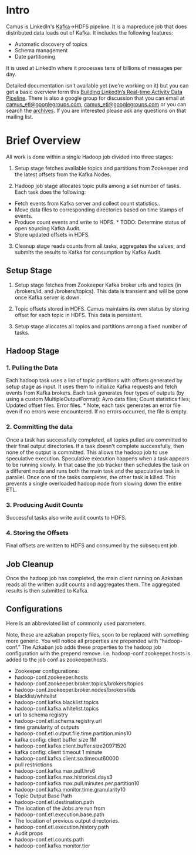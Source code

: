 # Intro
Camus is LinkedIn's [Kafka](http://kafka.apache.org "Kafka")->HDFS pipeline. It is a mapreduce job that does distributed data loads out of Kafka. It includes the following features:

* Automatic discovery of topics
* Schema management
* Date partitioning

It is used at LinkedIn where it processes tens of billions of messages per day.

Detailed documentation isn't available yet (we're working on it) but you can get a basic overview form this [Building LinkedIn’s Real-time Activity Data Pipeline](http://sites.computer.org/debull/A12june/pipeline.pdf "Building LinkedIn’s Real-time Activity Data Pipeline"). There is also a google group for discussion that you can email at camus_etl@googlegroups.com, <camus_etl@googlegroups.com> or you can search the [archives](https://groups.google.com/forum/#!forum/camus_etl "Camus Archives"). If you are interested please ask any questions on that mailing list.

# Brief Overview
All work is done within a single Hadoop job divided into three stages:

1. Setup stage fetches available topics and partitions from Zookeeper and the latest offsets from the Kafka Nodes.

2. Hadoop job stage allocates topic pulls among a set number of tasks.  Each task does the following:
*  Fetch events  from Kafka server and collect count statistics..
*  Move data  files to corresponding directories based on time stamps of events.
*  Produce count  events and write to HDFS.  * TODO: Determine status of open sourcing  Kafka Audit.
*  Store updated  offsets in HDFS.

3. Cleanup stage reads counts from all tasks, aggregates the values, and submits the results to Kafka for consumption by Kafka Audit. 

## Setup Stage 

1. Setup stage fetches from Zookeeper Kafka broker urls and topics (in /brokers/id, and /brokers/topics).  This data is transient and will be gone once Kafka server is down.

2. Topic offsets stored in HDFS.  Camus maintains its own status by storing offset for each topic in HDFS. This data is persistent.

3. Setup stage allocates all topics and partitions among a fixed number of tasks.

## Hadoop Stage 

### 1. Pulling the Data 

Each hadoop task uses a list of topic partitions with offsets generated by setup stage as input. It uses them to initialize Kafka requests and fetch events from Kafka brokers. Each task generates four types of outputs (by using a custom MultipleOutputFormat):
Avro data files;
Count statistics files;
Updated offset files.
Error files. * Note, each task generates an error file even if no errors were  encountered.  If no errors occurred, the file is empty.

### 2. Committing the data 

Once a task has successfully completed, all topics pulled are committed to their final output directories. If a task doesn't complete successfully, then none of the output is committed.  This allows the hadoop job to use speculative execution.  Speculative execution happens when a task appears to be running slowly.  In that case the job tracker then schedules the task on a different node and runs both the main task and the speculative task in parallel.  Once one of the tasks completes, the other task is killed.  This prevents a single overloaded hadoop node from slowing down the entire ETL.

### 3. Producing Audit Counts 

Successful tasks also write audit counts to HDFS. 

### 4. Storing the Offsets 

Final offsets are written to HDFS and consumed by the subsequent job.

## Job Cleanup 

Once the hadoop job has completed, the main client running on Azkaban reads all the written audit counts and aggregates them.  The aggregated results is then submitted to Kafka.

## Configurations 

Here is an abbreviated list of commonly used parameters.

Note, these are azkaban property files, soon to be replaced with something more generic.  You will notice all properties are prepended with “hadoop-conf.”  The Azkaban job adds these properties to the hadoop job configuration with the prepend remove.  i.e. hadoop-conf.zookeeper.hosts is added to the job conf as zookeeper.hosts.

* Zookeeper configurations:
 * hadoop-conf.zookeeper.hosts
 * hadoop-conf.zookeeper.broker.topics/brokers/topics
 * hadoop-conf.zookeeper.broker.nodes/brokers/ids
* blacklist/whitelist
 * hadoop-conf.kafka.blacklist.topics
 * hadoop-conf.kafka.whitelist.topics
* url to schema registry
 * hadoop-conf.etl.schema.registry.url
* time granularity of outputs
 * hadoop-conf.etl.output.file.time.partition.mins10 
* kafka config: client buffer size 1M
 * hadoop-conf.kafka.client.buffer.size20971520
* kafka config: client timeout 1 minute
 * hadoop-conf.kafka.client.so.timeout60000 
* pull restrictions
 * hadoop-conf.kafka.max.pull.hrs6
 * hadoop-conf.kafka.max.historical.days3
 * hadoop-conf.kafka.max.pull.minutes.per.partition10
 * hadoop-conf.kafka.monitor.time.granularity10 
* Topic Output Base Path
 * hadoop-conf.etl.destination.path
* The location of the Jobs are run from
 * hadoop-conf.etl.execution.base.path 
* The location of previous output directories.
 * hadoop-conf.etl.execution.history.path 
* Audit props
 * hadoop-conf.etl.counts.path 
 * hadoop-conf.kafka.monitor.tier
